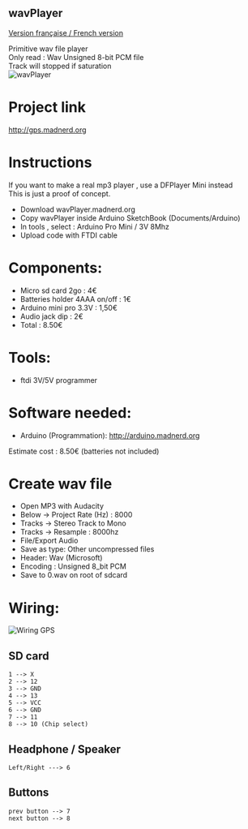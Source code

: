wavPlayer
----------
[Version française / French version](https://github.com/pigetArduino/wavPlayer/blob/master/readme.fr.md)

Primitive wav file player   
Only read : Wav Unsigned 8-bit PCM file   
Track will stopped if saturation   
![wavPlayer](https://github.com/pigetArduino/wavPlayer/blob/master/doc/wavPlayer.jpg)   

# Project link
http://gps.madnerd.org

# Instructions
If you want to make a real mp3 player , use a DFPlayer Mini instead   
This is just a proof of concept.   

* Download wavPlayer.madnerd.org
* Copy wavPlayer inside Arduino SketchBook (Documents/Arduino)
* In tools , select : Arduino Pro Mini / 3V 8Mhz
* Upload code with FTDI cable

# Components:
* Micro sd card 2go : 4€
* Batteries holder 4AAA on/off : 1€ 
* Arduino mini pro 3.3V : 1,50€
* Audio jack dip : 2€  
* Total : 8.50€

#  Tools:
 * ftdi 3V/5V programmer

# Software needed:
  * Arduino (Programmation): http://arduino.madnerd.org


Estimate cost : 8.50€ (batteries not included) 

# Create wav file
* Open MP3 with Audacity
* Below -> Project Rate (Hz) : 8000
* Tracks -> Stereo Track to Mono
* Tracks -> Resample : 8000hz
* File/Export Audio
* Save as type: Other uncompressed files
* Header: Wav (Microsoft)
* Encoding : Unsigned 8_bit PCM
* Save to 0.wav on root of sdcard

# Wiring:
![Wiring GPS](https://github.com/pigetArduino/wavPlayer/blob/master/doc/sdcard_wiring.png)
##  SD card 
```
1 --> X
2 --> 12
3 --> GND
4 --> 13
5 --> VCC
6 --> GND
7 --> 11
8 --> 10 (Chip select)
```
## Headphone / Speaker
```
Left/Right ---> 6
```

## Buttons
```
prev button --> 7
next button --> 8
```

